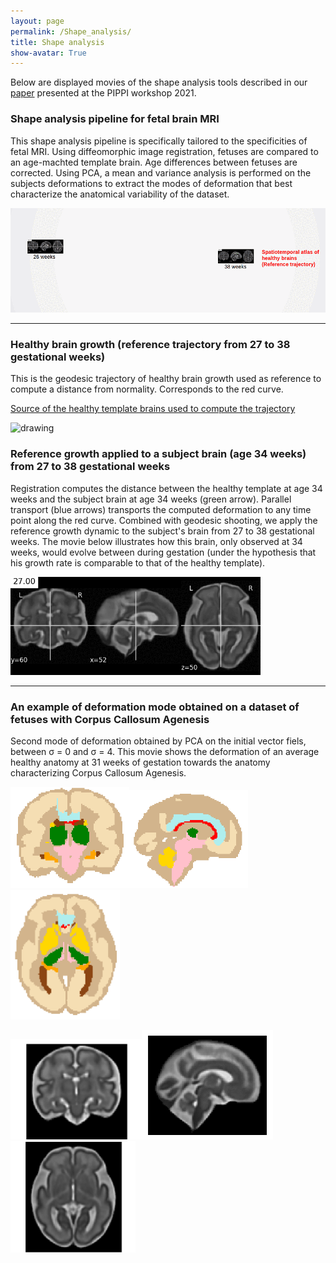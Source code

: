 ```yaml
---
layout: page
permalink: /Shape_analysis/
title: Shape analysis
show-avatar: True
---
```

Below are displayed movies of the shape analysis tools described in our [paper](https://hal.archives-ouvertes.fr/hal-03362573) presented at the PIPPI workshop 2021.

### Shape analysis pipeline for fetal brain MRI

This shape analysis pipeline is specifically tailored to the specificities of fetal MRI. Using diffeomorphic image registration, fetuses are compared to an age-machted template brain. Age differences between fetuses are corrected. Using PCA, a mean and variance analysis is performed on the subjects deformations to extract the modes of deformation that best characterize the anatomical variability of the dataset.

<img src="/assets/img/shape_analysis_pipeline.gif" alt="drawing" width="700"/>

____

### Healthy brain growth (reference trajectory from 27 to 38 gestational weeks)

This is the geodesic trajectory of healthy brain growth used as reference to compute a distance from normality. Corresponds to the red curve.

[Source of the healthy template brains used to compute the trajectory](http://crl.med.harvard.edu/research/fetal_brain_atlas/) 


<img src="/assets/img/geodesic_regression.gif" alt="drawing" width="400"/>

### Reference growth applied to a subject brain (age 34 weeks) from 27 to 38 gestational weeks

Registration computes the distance between the healthy template at age 34 weeks and the subject brain at age 34 weeks (green arrow). Parallel transport (blue arrows) transports the computed deformation to any time point along the red curve. Combined with geodesic shooting, we apply the reference growth dynamic to the subject's brain from 27 to 38 gestational weeks. The movie below illustrates how this brain, only observed at 34 weeks, would evolve between during gestation (under the hypothesis that his growth rate is comparable to that of the healthy template).

<img src="/assets/img/parallel_transport3.gif" alt="drawing" width="400"/>

____

### An example of deformation mode obtained on a dataset of fetuses with Corpus Callosum Agenesis

Second mode of deformation obtained by PCA on the initial vector fiels, between σ = 0 and σ = 4. This movie shows the deformation of an average healthy anatomy at 31 weeks of gestation towards the anatomy characterizing Corpus Callosum Agenesis. 

<img src="/assets/img/output-onlinegiftools(18).gif" alt="drawing" width="190"/><img src="/assets/img/output-onlinegiftools(19).gif" alt="drawing" width="190"/><img src="/assets/img/output-onlinegiftools(17).gif" alt="drawing" width="175"/>

<img src="/assets/img/cor2.gif" alt="drawing" width="210"/><img src="/assets/img/sag2.gif" alt="drawing" width="210"/><img src="/assets/img/ax2.gif" alt="drawing" width="200"/>


